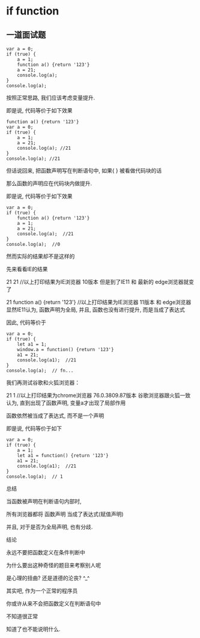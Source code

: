 # if function

## 一道面试题

```
var a = 0;
if (true) {
    a = 1;
    function a() {return '123'}
    a = 21;
    console.log(a);
}
console.log(a);
```
按照正常思路, 我们应该考虑变量提升.

即是说, 代码等价于如下效果
```
function a() {return '123'}
var a = 0;
if (true) {
    a = 1;
    a = 21;
    console.log(a); //21
}
console.log(a); //21
```
但话说回来, 把函数声明写在判断语句中, 如果{ } 被看做代码块的话

那么函数的声明应在代码块内做提升.

即是说, 代码等价于如下效果
```
var a = 0;
if (true) {
    function a() {return '123'}
    a = 1;
    a = 21;
    console.log(a);  //21
}
console.log(a);  //0
```
然而实际的结果却不是这样的

先来看看IE的结果

21
21
//以上打印结果为IE浏览器 10版本
但是到了IE11 和 最新的 edge浏览器就变了

21
function a() {return '123'}
//以上打印结果为IE浏览器 11版本  和 edge浏览器
显然IE11认为, 函数声明为全局, 并且, 函数也没有进行提升, 而是当成了表达式

因此, 代码等价于
```
var a = 0;
if (true) {
    let a1 = 1;
    window.a = function() {return '123'}
    a1 = 21;
    console.log(a1);  //21
}
console.log(a);  // fn...
```
我们再测试谷歌和火狐浏览器：

21
1
//以上打印结果为chrome浏览器 76.0.3809.87版本
谷歌浏览器跟火狐一致认为, 直到出现了函数声明, 变量a才出现了局部作用

函数依然被当成了表达式, 而不是一个声明

即是说, 代码等价于如下
```
var a = 0;
if (true) {
    a = 1;
    let a1 = function() {return '123'}
    a1 = 21;
    console.log(a1);  //21
}
console.log(a);  // 1
```
总结

当函数被声明在判断语句内部时,

所有浏览器都将 函数声明 当成了表达式(赋值声明)

并且, 对于是否为全局声明, 也有分歧.


结论

永远不要把函数定义在条件判断中


为什么要出这种奇怪的题目来考察别人呢

是心理的扭曲? 还是道德的沦丧? ^_^


其实吧, 作为一个正常的程序员

你或许从来不会把函数定义在判断语句中


不知道很正常

知道了也不能说明什么.
